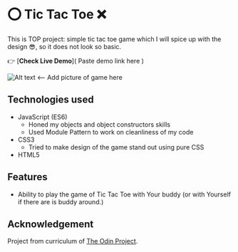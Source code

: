 # ⭕ Tic Tac Toe ❌

This is TOP project: simple tic tac toe game which I will spice up with the design 😎, so it does not look so basic.

👉 [**Check Live Demo**]( Paste demo link here )

![Alt text](/READMEscreenshot.png "Design") <-- Add picture of game here

## Technologies used

- JavaScript (ES6)
  - Honed my objects and object constructors skills
  - Used Module Pattern to work on cleanliness of my code
- CSS3
  - Tried to make design of the game stand out using pure CSS
- HTML5

## Features

- Ability to play the game of Tic Tac Toe with Your buddy (or with Yourself if there are is buddy around.)

## Acknowledgement

Project from curriculum of [The Odin Project](https://www.theodinproject.com/paths/full-stack-javascript/courses/javascript/lessons/tic-tac-toe).
